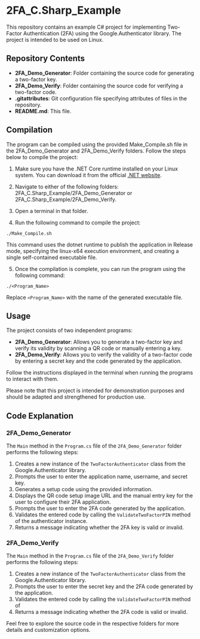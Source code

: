 # 2FA_C.Sharp_Example

This repository contains an example C# project for implementing Two-Factor Authentication (2FA) using the Google.Authenticator library. The project is intended to be used on Linux.

## Repository Contents

- **2FA_Demo_Generator**: Folder containing the source code for generating a two-factor key.
- **2FA_Demo_Verify**: Folder containing the source code for verifying a two-factor code.
- **.gitattributes**: Git configuration file specifying attributes of files in the repository.
- **README.md**: This file.

## Compilation

The program can be compiled using the provided Make_Compile.sh file in the 2FA_Demo_Generator and 2FA_Demo_Verify folders. Follow the steps below to compile the project:

1. Make sure you have the .NET Core runtime installed on your Linux system. You can download it from the official [.NET website](https://dotnet.microsoft.com/download).

2. Navigate to either of the following folders: 2FA_C.Sharp_Example/2FA_Demo_Generator or 2FA_C.Sharp_Example/2FA_Demo_Verify.

3. Open a terminal in that folder.

4. Run the following command to compile the project:
```shell
./Make_Compile.sh
```
This command uses the dotnet runtime to publish the application in Release mode, specifying the linux-x64 execution environment, and creating a single self-contained executable file.

5. Once the compilation is complete, you can run the program using the following command:
```shell
./<Program_Name>
```
Replace `<Program_Name>` with the name of the generated executable file.

## Usage

The project consists of two independent programs:

- **2FA_Demo_Generator**: Allows you to generate a two-factor key and verify its validity by scanning a QR code or manually entering a key.
- **2FA_Demo_Verify**: Allows you to verify the validity of a two-factor code by entering a secret key and the code generated by the application.

Follow the instructions displayed in the terminal when running the programs to interact with them.

Please note that this project is intended for demonstration purposes and should be adapted and strengthened for production use.

## Code Explanation

### 2FA_Demo_Generator

The `Main` method in the `Program.cs` file of the `2FA_Demo_Generator` folder performs the following steps:

1. Creates a new instance of the `TwoFactorAuthenticator` class from the Google.Authenticator library.
2. Prompts the user to enter the application name, username, and secret key.
3. Generates a setup code using the provided information.
4. Displays the QR code setup image URL and the manual entry key for the user to configure their 2FA application.
5. Prompts the user to enter the 2FA code generated by the application.
6. Validates the entered code by calling the `ValidateTwoFactorPIN` method of the authenticator instance.
7. Returns a message indicating whether the 2FA key is valid or invalid.

### 2FA_Demo_Verify

The `Main` method in the `Program.cs` file of the `2FA_Demo_Verify` folder performs the following steps:

1. Creates a new instance of the `TwoFactorAuthenticator` class from the Google.Authenticator library.
2. Prompts the user to enter the secret key and the 2FA code generated by the application.
3. Validates the entered code by calling the `ValidateTwoFactorPIN` method of
4. Returns a message indicating whether the 2FA code is valid or invalid.

Feel free to explore the source code in the respective folders for more details and customization options.
